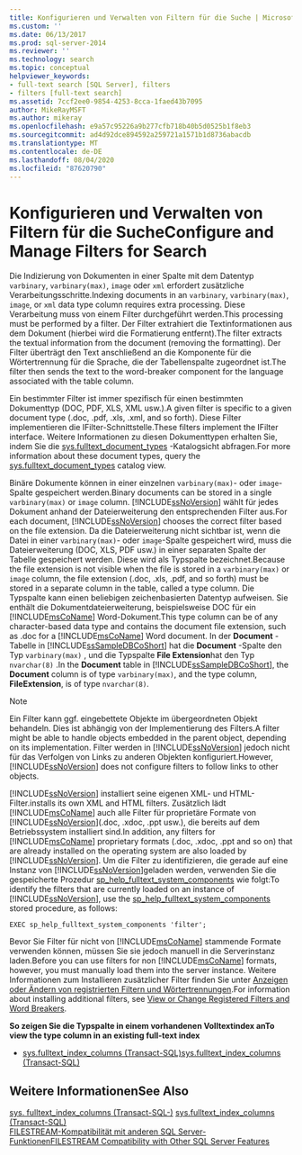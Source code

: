 ```yaml
---
title: Konfigurieren und Verwalten von Filtern für die Suche | Microsoft-Dokumentation
ms.custom: ''
ms.date: 06/13/2017
ms.prod: sql-server-2014
ms.reviewer: ''
ms.technology: search
ms.topic: conceptual
helpviewer_keywords:
- full-text search [SQL Server], filters
- filters [full-text search]
ms.assetid: 7ccf2ee0-9854-4253-8cca-1faed43b7095
author: MikeRayMSFT
ms.author: mikeray
ms.openlocfilehash: e9a57c95226a9b277cfb718b40b5d0525b1f8eb3
ms.sourcegitcommit: ad4d92dce894592a259721a1571b1d8736abacdb
ms.translationtype: MT
ms.contentlocale: de-DE
ms.lasthandoff: 08/04/2020
ms.locfileid: "87620790"
---
```

# <a name="configure-and-manage-filters-for-search"></a><span data-ttu-id="fe60d-102">Konfigurieren und Verwalten von Filtern für die Suche</span><span class="sxs-lookup"><span data-stu-id="fe60d-102">Configure and Manage Filters for Search</span></span>
  <span data-ttu-id="fe60d-103">Die Indizierung von Dokumenten in einer Spalte mit dem Datentyp `varbinary`, `varbinary(max)`, `image` oder `xml` erfordert zusätzliche Verarbeitungsschritte.</span><span class="sxs-lookup"><span data-stu-id="fe60d-103">Indexing documents in an `varbinary`, `varbinary(max)`, `image`, or `xml` data type column requires extra processing.</span></span> <span data-ttu-id="fe60d-104">Diese Verarbeitung muss von einem Filter durchgeführt werden.</span><span class="sxs-lookup"><span data-stu-id="fe60d-104">This processing must be performed by a filter.</span></span> <span data-ttu-id="fe60d-105">Der Filter extrahiert die Textinformationen aus dem Dokument (hierbei wird die Formatierung entfernt).</span><span class="sxs-lookup"><span data-stu-id="fe60d-105">The filter extracts the textual information from the document (removing the formatting).</span></span> <span data-ttu-id="fe60d-106">Der Filter überträgt den Text anschließend an die Komponente für die Wörtertrennung für die Sprache, die der Tabellenspalte zugeordnet ist.</span><span class="sxs-lookup"><span data-stu-id="fe60d-106">The filter then sends the text to the word-breaker component for the language associated with the table column.</span></span>  
  
 <span data-ttu-id="fe60d-107">Ein bestimmter Filter ist immer spezifisch für einen bestimmten Dokumenttyp (DOC, PDF, XLS, XML usw.).</span><span class="sxs-lookup"><span data-stu-id="fe60d-107">A given filter is specific to a given document type (.doc, .pdf, .xls, .xml, and so forth).</span></span> <span data-ttu-id="fe60d-108">Diese Filter implementieren die IFilter-Schnittstelle.</span><span class="sxs-lookup"><span data-stu-id="fe60d-108">These filters implement the IFilter interface.</span></span> <span data-ttu-id="fe60d-109">Weitere Informationen zu diesen Dokumenttypen erhalten Sie, indem Sie die [sys.fulltext_document_types](/sql/relational-databases/system-catalog-views/sys-fulltext-document-types-transact-sql) -Katalogsicht abfragen.</span><span class="sxs-lookup"><span data-stu-id="fe60d-109">For more information about these document types, query the [sys.fulltext_document_types](/sql/relational-databases/system-catalog-views/sys-fulltext-document-types-transact-sql) catalog view.</span></span>  
  
 <span data-ttu-id="fe60d-110">Binäre Dokumente können in einer einzelnen `varbinary(max)`- oder `image`-Spalte gespeichert werden.</span><span class="sxs-lookup"><span data-stu-id="fe60d-110">Binary documents can be stored in a single `varbinary(max)` or `image` column.</span></span> <span data-ttu-id="fe60d-111">[!INCLUDE[ssNoVersion](../../../includes/ssnoversion-md.md)] wählt für jedes Dokument anhand der Dateierweiterung den entsprechenden Filter aus.</span><span class="sxs-lookup"><span data-stu-id="fe60d-111">For each document, [!INCLUDE[ssNoVersion](../../../includes/ssnoversion-md.md)] chooses the correct filter based on the file extension.</span></span> <span data-ttu-id="fe60d-112">Da die Dateierweiterung nicht sichtbar ist, wenn die Datei in einer `varbinary(max)`- oder `image`-Spalte gespeichert wird, muss die Dateierweiterung (DOC, XLS, PDF usw.) in einer separaten Spalte der Tabelle gespeichert werden. Diese wird als Typspalte bezeichnet.</span><span class="sxs-lookup"><span data-stu-id="fe60d-112">Because the file extension is not visible when the file is stored in a `varbinary(max)` or `image` column, the file extension (.doc, .xls,  .pdf, and so forth) must be stored in a separate column in the table, called a type column.</span></span> <span data-ttu-id="fe60d-113">Die Typspalte kann einen beliebigen zeichenbasierten Datentyp aufweisen. Sie enthält die Dokumentdateierweiterung, beispielsweise DOC für ein [!INCLUDE[msCoName](../../../includes/msconame-md.md)] Word-Dokument.</span><span class="sxs-lookup"><span data-stu-id="fe60d-113">This type column can be of any character-based data type and contains the document file extension, such as .doc for a [!INCLUDE[msCoName](../../../includes/msconame-md.md)] Word document.</span></span> <span data-ttu-id="fe60d-114">In der **Document** -Tabelle in [!INCLUDE[ssSampleDBCoShort](../../includes/sssampledbcoshort-md.md)] hat die **Document** -Spalte den Typ `varbinary(max)` , und die Typspalte **File Extension**hat den Typ `nvarchar(8)` .</span><span class="sxs-lookup"><span data-stu-id="fe60d-114">In the **Document** table in [!INCLUDE[ssSampleDBCoShort](../../includes/sssampledbcoshort-md.md)], the **Document** column is of type `varbinary(max)`, and the type column, **FileExtension**, is of type `nvarchar(8)`.</span></span>  
  
> [!NOTE]  
>  <span data-ttu-id="fe60d-115">Ein Filter kann ggf. eingebettete Objekte im übergeordneten Objekt behandeln. Dies ist abhängig von der Implementierung des Filters.</span><span class="sxs-lookup"><span data-stu-id="fe60d-115">A filter might be able to handle objects embedded in the parent object, depending on its implementation.</span></span> <span data-ttu-id="fe60d-116">Filter werden in [!INCLUDE[ssNoVersion](../../../includes/ssnoversion-md.md)] jedoch nicht für das Verfolgen von Links zu anderen Objekten konfiguriert.</span><span class="sxs-lookup"><span data-stu-id="fe60d-116">However, [!INCLUDE[ssNoVersion](../../../includes/ssnoversion-md.md)] does not configure filters to follow links to other objects.</span></span>  
  
 [!INCLUDE[ssNoVersion](../../../includes/ssnoversion-md.md)] <span data-ttu-id="fe60d-117">installiert seine eigenen XML- und HTML-Filter.</span><span class="sxs-lookup"><span data-stu-id="fe60d-117">installs its own XML and HTML filters.</span></span> <span data-ttu-id="fe60d-118">Zusätzlich lädt [!INCLUDE[msCoName](../../../includes/msconame-md.md)] auch alle Filter für proprietäre Formate von  [!INCLUDE[ssNoVersion](../../../includes/ssnoversion-md.md)](.doc, .xdoc, .ppt usw.), die bereits auf dem Betriebssystem installiert sind.</span><span class="sxs-lookup"><span data-stu-id="fe60d-118">In addition, any filters for [!INCLUDE[msCoName](../../../includes/msconame-md.md)] proprietary formats (.doc, .xdoc, .ppt and so on) that are already installed on the operating system are also loaded by  [!INCLUDE[ssNoVersion](../../../includes/ssnoversion-md.md)].</span></span> <span data-ttu-id="fe60d-119">Um die Filter zu identifizieren, die gerade auf eine Instanz von [!INCLUDE[ssNoVersion](../../../includes/ssnoversion-md.md)]geladen werden, verwenden Sie die gespeicherte Prozedur [sp_help_fulltext_system_components](/sql/relational-databases/system-stored-procedures/sp-help-fulltext-system-components-transact-sql) wie folgt:</span><span class="sxs-lookup"><span data-stu-id="fe60d-119">To identify the filters that are currently loaded on an instance of [!INCLUDE[ssNoVersion](../../../includes/ssnoversion-md.md)], use the [sp_help_fulltext_system_components](/sql/relational-databases/system-stored-procedures/sp-help-fulltext-system-components-transact-sql) stored procedure, as follows:</span></span>  
  
```  
EXEC sp_help_fulltext_system_components 'filter';   
```  
  
 <span data-ttu-id="fe60d-120">Bevor Sie Filter für nicht von [!INCLUDE[msCoName](../../../includes/msconame-md.md)] stammende Formate verwenden können, müssen Sie sie jedoch manuell in die Serverinstanz laden.</span><span class="sxs-lookup"><span data-stu-id="fe60d-120">Before you can use filters for non [!INCLUDE[msCoName](../../../includes/msconame-md.md)] formats, however, you must manually load them into the server instance.</span></span> <span data-ttu-id="fe60d-121">Weitere Informationen zum Installieren zusätzlicher Filter finden Sie unter [Anzeigen oder Ändern von registrierten Filtern und Wörtertrennungen](view-or-change-registered-filters-and-word-breakers.md).</span><span class="sxs-lookup"><span data-stu-id="fe60d-121">For information about installing additional filters, see [View or Change Registered Filters and Word Breakers](view-or-change-registered-filters-and-word-breakers.md).</span></span>  
  
 <span data-ttu-id="fe60d-122">**So zeigen Sie die Typspalte in einem vorhandenen Volltextindex an**</span><span class="sxs-lookup"><span data-stu-id="fe60d-122">**To view the type column in an existing full-text index**</span></span>  
  
-   [<span data-ttu-id="fe60d-123">sys.fulltext_index_columns &#40;Transact-SQL&#41;</span><span class="sxs-lookup"><span data-stu-id="fe60d-123">sys.fulltext_index_columns &#40;Transact-SQL&#41;</span></span>](/sql/relational-databases/system-catalog-views/sys-fulltext-index-columns-transact-sql)  
  
## <a name="see-also"></a><span data-ttu-id="fe60d-124">Weitere Informationen</span><span class="sxs-lookup"><span data-stu-id="fe60d-124">See Also</span></span>  
 <span data-ttu-id="fe60d-125">[sys. fulltext_index_columns &#40;Transact-SQL-&#41;](/sql/relational-databases/system-catalog-views/sys-fulltext-index-columns-transact-sql) </span><span class="sxs-lookup"><span data-stu-id="fe60d-125">[sys.fulltext_index_columns &#40;Transact-SQL&#41;](/sql/relational-databases/system-catalog-views/sys-fulltext-index-columns-transact-sql) </span></span>  
 [<span data-ttu-id="fe60d-126">FILESTREAM-Kompatibilität mit anderen SQL Server-Funktionen</span><span class="sxs-lookup"><span data-stu-id="fe60d-126">FILESTREAM Compatibility with Other SQL Server Features</span></span>](../blob/filestream-compatibility-with-other-sql-server-features.md)  
  
  
